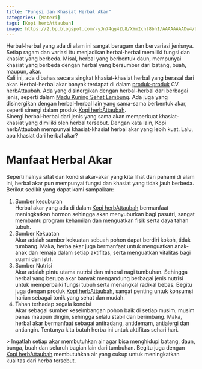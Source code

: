 ```yaml
---
title: "Fungsi dan Khasiat Herbal Akar"
categories: [Materi]
tags: [Kopi herbAttaubah]
image: https://2.bp.blogspot.com/-yJn74qg4ZL8/XYmIcnl8bhI/AAAAAAAADw4/UakzVfXxNsMAJ2J4MRt0z6MggfT5n2BUACKgBGAsYHg/s1600/201909-mho-fungsi-khasiat-herbal-akar.png
---
```


<div>Herbal-herbal yang ada di alam ini sangat beragam dan bervariasi jenisnya. Setiap ragam dan variasi itu menjadikan herbal-herbal memiliki fungsi dan khasiat yang berbeda. Misal, herbal yang berbentuk daun, mempunyai khasiat yang berbeda dengan herbal yang bersumber dari batang, buah, maupun, akar.</div>

<div>Kali ini, ada dibahas secara singkat khasiat-khasiat herbal yang berasal dari akar. Herbal-herbal akar banyak terdapat di dalam <a href="/posts/" title="Produk herbAttaubah">produk-produk</a> CV. herbAttaubah. Ada yang disinergikan dengan herbal-herbal dari berbagai jenis, seperti dalam <a href="/posts/madu-kuning-sehat-lambung-wk6" title="Madu Kuning Sehat Lambung">Madu Kuning Sehat Lambung</a>. Ada juga yang disinergikan dengan herbal-herbal lain yang sama-sama berbentuk akar, seperti sinergi dalam produk <a href="/posts/kopi-herbattaubah-mav" title="Kopi herbAttaubah">Kopi herbAttaubah</a>.</div>

<div>Sinergi herbal-herbal dari jenis yang sama akan memperkuat khasiat-khasiat yang dimiliki oleh herbal tersebut. Dengan kata lain, Kopi herbAttaubah mempunyai khasiat-khasiat herbal akar yang lebih kuat. Lalu, apa khasiat dari herbal akar?</div>

<h1>Manfaat Herbal Akar</h1>

<div>Seperti halnya sifat dan kondisi akar-akar yang kita lihat dan pahami di alam ini, herbal akar pun mempunyai fungsi dan khasiat yang tidak jauh berbeda. Berikut sedikit yang dapat kami sampaikan:</div>

<ol><li>Sumber kesuburan
<div>Herbal akar yang ada di dalam <a href="/posts/kopi-herbattaubah-mav.html">Kopi herbAttaubah</a> bermanfaat meningkatkan hormon sehingga akan menyuburkan bagi pasutri, sangat membantu program kehamilan dan menguatkan fisik serta daya tahan tubuh.</div></li>
<li>Sumber Kekuatan
<div>Akar adalah sumber kekuatan sebuah pohon dapat berdiri kokoh, tidak tumbang. Maka, herba akar juga bermanfaat untuk menguatkan anak-anak dan remaja dalam setiap aktifitas, serta menguatkan vitalitas bagi suami dan istri.</div></li>
<li>Sumber Nutrisi
<div>Akar adalah pintu utama nutrisi dan mineral nagi tumbuhan. Sehingga herbal yang berupa akar banyak mengandung berbagai jenis nutrisi untuk memperbaiki fungsi tubuh serta menangkal radikal bebas. Begitu juga dengan produk <a href="/posts/kopi-herbattaubah-mav" title="Kopi herbAttaubah">Kopi herbAttaubah</a>, sangat penting untuk konsumsi harian sebagai tonik yang sehat dan mudah.</div></li>
<li>Tahan terhadap segala kondisi
<div>Akar sebagai sumber keseimbangan pohon baik di setiap musim, musim panas maupun dingin, sehingga selalu stabil dan berimbang. Maka, herbal akar bermanfaat sebagai antiradang, antidemam, antialergi dan antiangin. Tentunya kita butuh herba ini untuk aktifitas sehari hari.</div></li></ol>

<div>> Ingatlah setiap akar membutuhkan air agar bisa menghidupi batang, daun, bunga, buah dan seluruh bagian lain dari tumbuhan. Begitu juga dengan <a href="/posts/kopi-herbattaubah-mav" title="Kopi herbAttaubah">Kopi herbAttaubah</a> membutuhkan air yang cukup untuk meningkatkan kualitas dari herba tersebut.</div>